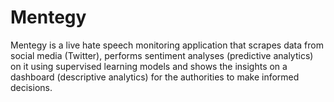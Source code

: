 # Mentegy
Mentegy is a live hate speech monitoring application that scrapes data from social media (Twitter), performs sentiment analyses (predictive analytics) on it using supervised learning models and shows the insights on a dashboard (descriptive analytics) for the authorities to make informed decisions.
